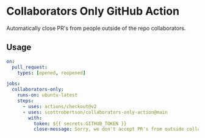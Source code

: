 # Collaborators Only GitHub Action

Automatically close PR's from people outside of the repo collaborators.

## Usage

```yaml
on:
  pull_request:
    types: [opened, reopened]

jobs:
  collaborators-only:
    runs-on: ubuntu-latest
    steps:
      - uses: actions/checkout@v2
      - uses: scottrobertson/collaborators-only-action@main
        with:
          token: ${{ secrets.GITHUB_TOKEN }}
          close-message: Sorry, we don't accept PR's from outside collaborators.
```
